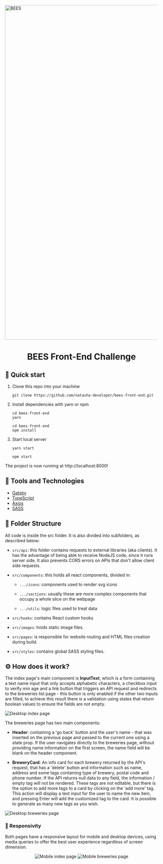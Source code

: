 <a href="https://github.com/natasha-developer/bees-front-end">
  <img alt="BEES" src="https://i.ibb.co/s5VK62v/1610048597408.jpg" width="1100" />
</a>
<h1 align="center">
  BEES Front-End Challenge
</h1>

## 🐝 Quick start

1. Clone this repo into your machine

   ```shell
   git clone https://github.com/natasha-developer/bees-front-end.git
   ```

2. Install dependencies with yarn or npm

   ```shell
   cd bees-front-end
   yarn
   ```

   ```shell
   cd bees-front-end
   npm install
   ```

3. Start local server

   ```shell
   yarn start
   ```

   ```shell
   npm start
   ```

The project is now running at http://localhost:8000!

## 🔧 Tools and Technologies

- [Gatsby](https://www.gatsbyjs.com/)
- [TypeScript](https://www.typescriptlang.org/)
- [Axios](https://axios-http.com/ptbr/docs/intro)
- [SASS](https://sass-lang.com/)

## 📁 Folder Structure

All code is inside the src folder. It is also divided into subfolders, as described below:

- `src/api`: this folder contains requests to external libraries (aka clients).
  It has the advantage of being able to receive NodeJS code, since it runs server side. It also prevents CORS errors on APIs that don't allow client side requests.

- `src/components`: this holds all react components, divided in:

  - `.../icons`: components used to render svg icons

  - `.../sections`: usually these are more complex components that occupy a whole slice on the webpage

  - `.../utils`: logic files used to treat data

- `src/hooks`: contains React custom hooks

- `src/images`: holds static image files.

- `src/pages`: is responsible for website routing and HTML files creation during build.

- `src/styles`: contains global SASS styling files.

## ⚙ How does it work?

The index page's main component is **InputText**, which is a form containing a text name input that only accepts alphabetic characters, a checkbox input to verify min age and a link button that triggers an API request and redirects to the breweries list page - this button is only enabled if the other two inputs are filled, to achieve this result there is a validation using states that return boolean values to ensure the fields are not empty.

![Desktop index page](https://user-images.githubusercontent.com/69371184/197632368-1643ea98-720c-45a2-9a5e-32690e0fe526.png)

The breweries page has two main components:

- **Header**: containing a 'go back' button and the user's name - that was inserted on the previous page and passed to the current one using a state prop.
  If the user navigates directly to the breweries page, without providing name information on the first screen, the name field will be blank on the header component.

- **BreweryCard**: An info card for each brewery returned by the API's request, that has a 'delete' button and information such as name, address and some tags containing type of brewery, postal code and phone number. If the API returns null data to any field, the information / empty tag will not be rendered.
  These tags are not editable, but there is the option to add more tags to a card by clicking on the 'add more' tag. This action will display a text input for the user to name the new item, and pressing Enter will add the customized tag to the card.
  It is possible to generate as many new tags as you wish.

![Desktop breweries page](https://user-images.githubusercontent.com/69371184/197632544-2472ba47-9924-4f7f-8c24-b852f6e19983.png)

### 📱 Responsivity

Both pages have a responsive layout for mobile and desktop devices, using media queries to offer the best user experience regardless of screen dimension.

<div align="center">
  <img alt="Mobile index page" src="https://user-images.githubusercontent.com/69371184/197633916-e87044c2-c98b-4664-b54b-9385f3ea4cba.png" />
  <img alt="Mobile breweries page" src="https://user-images.githubusercontent.com/69371184/197634032-1c345323-6e20-45a7-bdaa-538ce9cf6cb1.png" />
</div>

